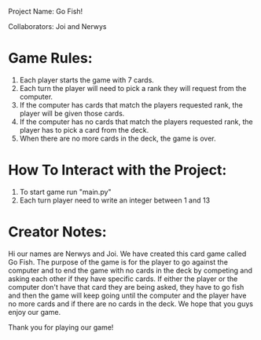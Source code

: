 
Project Name: Go Fish!

Collaborators: Joi and Nerwys

# Game Rules:

1. Each player starts the game with 7 cards. 
2. Each turn the player will need to pick a rank they will request from the computer.
3.  If the computer has cards that match the players requested rank, the player will be given those cards.
4. If the computer has no cards that match the players requested rank, the player has to pick a card from the deck. 
5. When there are no more cards in the deck, the game is over. 

# How To Interact with the Project: 

1. To start game run "main.py" 
2. Each turn player need to write an integer between 1 and 13 

# Creator Notes:

Hi our names are Nerwys and Joi. We have created this card game called Go Fish. The purpose of the game is for the player to go against the computer and to end the game with no cards in the deck by competing and asking each other if they have specific cards. If either the player or the computer don't have that card they are being asked, they have to go fish and then the game will keep going until the computer and the player have no more cards and if there are no cards in the deck. We hope that you guys enjoy our game. 

Thank you for playing our game!